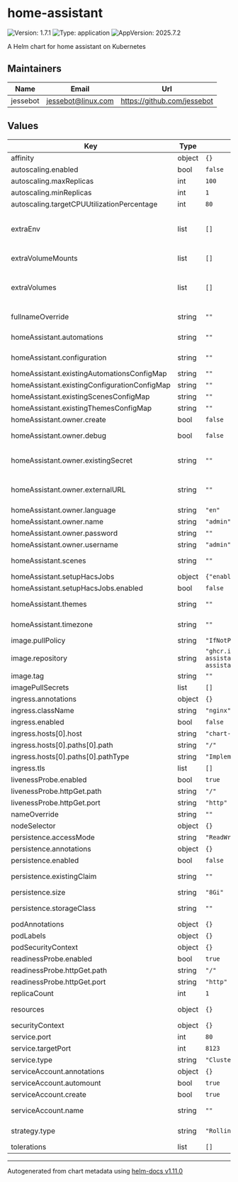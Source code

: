 # home-assistant

![Version: 1.7.1](https://img.shields.io/badge/Version-1.7.1-informational?style=flat-square) ![Type: application](https://img.shields.io/badge/Type-application-informational?style=flat-square) ![AppVersion: 2025.7.2](https://img.shields.io/badge/AppVersion-2025.7.2-informational?style=flat-square)

A Helm chart for home assistant on Kubernetes

## Maintainers

| Name | Email | Url |
| ---- | ------ | --- |
| jessebot | <jessebot@linux.com> | <https://github.com/jessebot> |

## Values

| Key | Type | Default | Description |
|-----|------|---------|-------------|
| affinity | object | `{}` | affinity to have the home assisant pod attracted to a specific node |
| autoscaling.enabled | bool | `false` |  |
| autoscaling.maxReplicas | int | `100` |  |
| autoscaling.minReplicas | int | `1` |  |
| autoscaling.targetCPUUtilizationPercentage | int | `80` |  |
| extraEnv | list | `[]` | extra environment variables to pass to the home assistant container, see: https://kubernetes.io/docs/tasks/inject-data-application/define-environment-variable-container/#define-an-environment-variable-for-a-container |
| extraVolumeMounts | list | `[]` | Additional volumeMounts on the output Deployment definition. example device mount:   - mountPath: /dev/ttyACM0    name: usb |
| extraVolumes | list | `[]` | Additional volumes on the output Deployment definition. example device as volume:   - hostPath:      path: >-        /dev/serial/by-id/usb-ITEAD_SONOFF_Zigbee_3.0_USB_Dongle_Plus_V2_20230509111242-if00      type: CharDevice    name: usb |
| fullnameOverride | string | `""` | fullname override to use for all chart resources, instead of helm release name |
| homeAssistant.automations | string | `""` | contents of automations.yaml file to create, ignored if homeAssistant.existingAutomationsConfigMap set |
| homeAssistant.configuration | string | `""` | any data you'd like to see put into your configuration.yaml # example config configuration: |   # this enables proxies such as the ingress nginx controller   http:     use_x_forwarded_for: true     trusted_proxies:       - 10.0.0.0/8   mobile:    config: |
| homeAssistant.existingAutomationsConfigMap | string | `""` | name of existing automations ConfigMap |
| homeAssistant.existingConfigurationConfigMap | string | `""` | name of existing ConfigMap |
| homeAssistant.existingScenesConfigMap | string | `""` | name of existing scenes ConfigMap |
| homeAssistant.existingThemesConfigMap | string | `""` | name of existing themes ConfigMap |
| homeAssistant.owner.create | bool | `false` | whether to create an initial owner (admin) user to disable registration |
| homeAssistant.owner.debug | bool | `false` | enable debug mode for the user creation job. WARNING: This reveals secret data |
| homeAssistant.owner.existingSecret | string | `""` | existingSecret for the owner user's credentials secret keys must be: ADMIN_NAME, ADMIN_USERNAME, ADMIN_PASSWORD, ADMIN_LANGUAGE, EXTERNAL_URL |
| homeAssistant.owner.externalURL | string | `""` | if your home assistant is using ingress, this is the external url you connect to, example: https://home-assistant.cooldogsonline.net/ (ignored if owner.existingSecret is set) |
| homeAssistant.owner.language | string | `"en"` | language of the owner user, ignored if owner.existingSecret is set |
| homeAssistant.owner.name | string | `"admin"` | name of the owner user, ignored if owner.existingSecret is set |
| homeAssistant.owner.password | string | `""` | login password of the owner user, ignored if owner.existingSecret is set |
| homeAssistant.owner.username | string | `"admin"` | login username of the owner user, ignored if owner.existingSecret is set |
| homeAssistant.scenes | string | `""` | conents of scenes.yaml file to create, ignored if homeAssistant.existingScenesConfigMap set |
| homeAssistant.setupHacsJobs | object | `{"enabled":false}` | hacs is the [home assistant community store](https://hacs.xyz/) |
| homeAssistant.setupHacsJobs.enabled | bool | `false` | enable the hacs setup job, requires persistence to be on |
| homeAssistant.themes | string | `""` | contents of themes.yaml file to create, ignored if homeAssistant.existingThemesConfigMap set |
| homeAssistant.timezone | string | `""` | The timezone to use for this container. Use one of the identifers here: https://en.wikipedia.org/wiki/List_of_tz_database_time_zones#List |
| image.pullPolicy | string | `"IfNotPresent"` | image pullPolicy. If using tag: latest, set image.pullPolicy: Always |
| image.repository | string | `"ghcr.io/home-assistant/home-assistant"` | image repository that defaults to the official Home Assistant GitHub ghcr.io repo |
| image.tag | string | `""` | Overrides the image tag whose default is the chart appVersion. |
| imagePullSecrets | list | `[]` |  |
| ingress.annotations | object | `{}` |  |
| ingress.className | string | `"nginx"` |  |
| ingress.enabled | bool | `false` | enable external traffic to this pod |
| ingress.hosts[0].host | string | `"chart-example.local"` |  |
| ingress.hosts[0].paths[0].path | string | `"/"` |  |
| ingress.hosts[0].paths[0].pathType | string | `"ImplementationSpecific"` |  |
| ingress.tls | list | `[]` |  |
| livenessProbe.enabled | bool | `true` |  |
| livenessProbe.httpGet.path | string | `"/"` |  |
| livenessProbe.httpGet.port | string | `"http"` |  |
| nameOverride | string | `""` |  |
| nodeSelector | object | `{}` |  |
| persistence.accessMode | string | `"ReadWriteOnce"` | acccessMode for your persistent volume |
| persistence.annotations | object | `{}` | annotations for your persistent volume |
| persistence.enabled | bool | `false` | enable or disable persistent volumes |
| persistence.existingClaim | string | `""` | use an existing persistent volume claim instead of creating one with this chart |
| persistence.size | string | `"8Gi"` | size of your persistent volume |
| persistence.storageClass | string | `""` | storageClass for your persistent volume. if using vanilla k3s, set to local-path |
| podAnnotations | object | `{}` |  |
| podLabels | object | `{}` | labels to apply to all pods |
| podSecurityContext | object | `{}` |  |
| readinessProbe.enabled | bool | `true` |  |
| readinessProbe.httpGet.path | string | `"/"` |  |
| readinessProbe.httpGet.port | string | `"http"` |  |
| replicaCount | int | `1` | deployment replicas: number of replica pods to deploy |
| resources | object | `{}` | resource requests and limits. example: for requesting a USB device from the    [generic device plugin](https://github.com/squat/generic-device-plugin)   limits:    squat.ai/serial: 1 |
| securityContext | object | `{}` |  |
| service.port | int | `80` | default port to expose |
| service.targetPort | int | `8123` | default port for the home home-assistant container |
| service.type | string | `"ClusterIP"` |  |
| serviceAccount.annotations | object | `{}` | Annotations to add to the service account |
| serviceAccount.automount | bool | `true` | Automatically mount a ServiceAccount's API credentials? |
| serviceAccount.create | bool | `true` | Specifies whether a service account should be created |
| serviceAccount.name | string | `""` | If not set and create is true, a name is generated using the fullname template |
| strategy.type | string | `"RollingUpdate"` | strategy type for the deployment updates. options: "RollingUpdate" or "Recreate" |
| tolerations | list | `[]` | tolerations to have the home assisant pod tolerate node taints |

----------------------------------------------
Autogenerated from chart metadata using [helm-docs v1.11.0](https://github.com/norwoodj/helm-docs/releases/v1.11.0)
